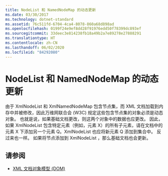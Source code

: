 ```yaml
---
title: NodeList 和 NamedNodeMap 的动态更新
ms.date: 03/30/2017
ms.technology: dotnet-standard
ms.assetid: 76c511fd-6704-4ca4-8078-860a68d898ad
ms.openlocfilehash: 0199f24e9ef8dd28f91976edd50f78399dc893ef
ms.sourcegitcommit: 33deec3e814238fb18a49b2a7e89278e27888291
ms.translationtype: HT
ms.contentlocale: zh-CN
ms.lasthandoff: 06/02/2020
ms.locfileid: "84292080"
---
```

# <a name="dynamic-updates-to-nodelists-and-namednodemaps"></a>NodeList 和 NamedNodeMap 的动态更新
由于 XmlNodeList  和 XmlNamedNodeMap  包含节点集，而 XML 文档加载到内存中并被修改，因此万维网联合会 (W3C) 规定这些包含节点集的对象必须是动态对象。 也就是说，如果基础文档更改，则这两个对象中的数据也应更改。 因此，如果 XmlNodeList  包含特定元素（例如，元素 X）的所有子元素，请在文档中的元素 X 下添加另一个元素 Q。XmlNodeList  也应将新元素 Q 添加到集合中。 反过来也一样。 如果将节点添加到 XmlNodeList  ，那么基础文档也会更新。  
  
## <a name="see-also"></a>请参阅

- [XML 文档对象模型 (DOM)](xml-document-object-model-dom.md)
